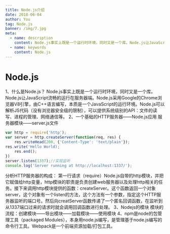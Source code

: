 ```yaml
---
title: Node.js介绍
date: 2018-06-04
author: You
tag: Node.js
banner: /img/7.jpg
meta:
  - name: description
    content: Node.js事实上既是一个运行时环境，同时又是一个库。Node.js让JavaScript流畅的运行在服务器端。
  - name: keywords
    content: Node.js
---
```


# Node.js

1、什么是Node.js？
Node.js事实上既是一个运行时环境，同时又是一个库。Node.js让JavaScript流畅的运行在服务器端。Node.js采用Google的Chrome浏览器V8引擎，由C++语言编写，本质是一个JavaScript的运行环境。Node.js可以解析JS代码（没有浏览器安全级的限制），可以提供系统级别的API：文件的读写、进程的管理、网络通信等。
2、一个基础的HTTP服务器——Node.js应用
   服务器模块——server.js文件

``` js
var http = require('http');
var server = http.createServer(function(req, res) {
    res.writeHead(200, {'Content-Type': 'text/plain'});
res.write('Hello World);
    res.end();
})
server.listen(1337);//实现监听
console.log('Server running at http://localhost:1337/');
```

分析HTTP服务器的构成：
第一行请求（require）Node.js自带的http模块，并把它赋值给http变量，http模块的职责是负责创建web服务器以及处理http相关的任务。接下来调用http模块提供的函数：createServer。这个函数返回一个对象server，这个对象有一个listen的方法，这个方法有一个参数，指定这个HTTP服务器监听的端口号。然后向creatServer函数传递了一个匿名回调函数，在监听到从1337端口过来的请求时就会调用回调函数进行处理。
3、Nodejs的模块
   模块的流程：创建模块——导出模块——加载模块——使用模块
4、npm是node的包管理工具（packaged Modules），本身用node.js编写，是管理基于node.js编写的命令行工具。Webpack是一个前端资源加载/打包工具。



